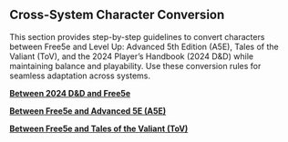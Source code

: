 ## Cross-System Character Conversion

This section provides step-by-step guidelines to convert characters between Free5e and Level Up: Advanced 5th Edition (A5E), Tales of the Valiant (ToV), and the 2024 Player’s Handbook (2024 D&D) while maintaining balance and playability.
Use these conversion rules for seamless adaptation across systems.

[**Between 2024 D&D and Free5e**](./Conversions/Conversion_DnD_2024.md)

[**Between Free5e and Advanced 5E (A5E)**](./Conversions/Conversion_A5E.md)

[**Between Free5e and Tales of the Valiant (ToV)**](./Conversions/Conversion_ToV.md)
